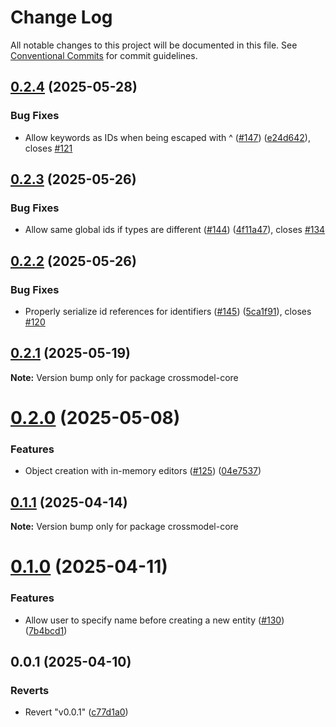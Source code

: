 # Change Log

All notable changes to this project will be documented in this file.
See [Conventional Commits](https://conventionalcommits.org) for commit guidelines.

## [0.2.4](https://github.com/CrossBreezeNL/crossmodel/compare/v0.2.3...v0.2.4) (2025-05-28)


### Bug Fixes

* Allow keywords as IDs when being escaped with ^ ([#147](https://github.com/CrossBreezeNL/crossmodel/issues/147)) ([e24d642](https://github.com/CrossBreezeNL/crossmodel/commit/e24d6429b2336fdcf97439c408c795c6485f3c0b)), closes [#121](https://github.com/CrossBreezeNL/crossmodel/issues/121)





## [0.2.3](https://github.com/CrossBreezeNL/crossmodel/compare/v0.2.2...v0.2.3) (2025-05-26)


### Bug Fixes

* Allow same global ids if types are different ([#144](https://github.com/CrossBreezeNL/crossmodel/issues/144)) ([4f11a47](https://github.com/CrossBreezeNL/crossmodel/commit/4f11a473d0d75bf2910c1fa2b6b3353e4f42b7fb)), closes [#134](https://github.com/CrossBreezeNL/crossmodel/issues/134)





## [0.2.2](https://github.com/CrossBreezeNL/crossmodel/compare/v0.2.1...v0.2.2) (2025-05-26)


### Bug Fixes

* Properly serialize id references for identifiers ([#145](https://github.com/CrossBreezeNL/crossmodel/issues/145)) ([5ca1f91](https://github.com/CrossBreezeNL/crossmodel/commit/5ca1f91eab681090ebe9e26a51169c3e81463339)), closes [#120](https://github.com/CrossBreezeNL/crossmodel/issues/120)





## [0.2.1](https://github.com/CrossBreezeNL/crossmodel/compare/v0.2.0...v0.2.1) (2025-05-19)

**Note:** Version bump only for package crossmodel-core





# [0.2.0](https://github.com/CrossBreezeNL/crossmodel/compare/v0.1.1...v0.2.0) (2025-05-08)


### Features

* Object creation with in-memory editors ([#125](https://github.com/CrossBreezeNL/crossmodel/issues/125)) ([04e7537](https://github.com/CrossBreezeNL/crossmodel/commit/04e7537e388407651590254fb9a67507c0619dff))





## [0.1.1](https://github.com/CrossBreezeNL/crossmodel/compare/v0.1.0...v0.1.1) (2025-04-14)

**Note:** Version bump only for package crossmodel-core





# [0.1.0](https://github.com/CrossBreezeNL/crossmodel/compare/v0.0.1...v0.1.0) (2025-04-11)


### Features

* Allow user to specify name before creating a new entity ([#130](https://github.com/CrossBreezeNL/crossmodel/issues/130)) ([7b4bcd1](https://github.com/CrossBreezeNL/crossmodel/commit/7b4bcd1fe72a088e1c0e2d2a72cd3d97d092b1f1))





## 0.0.1 (2025-04-10)


### Reverts

* Revert "v0.0.1" ([c77d1a0](https://github.com/CrossBreezeNL/crossmodel/commit/c77d1a06fb83af8f95ae36e11c5d545bcd7a006b))
